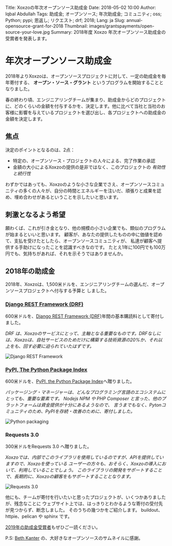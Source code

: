 Title: Xoxzoの年次オープンソース助成金
Date: 2018-05-02 10:00
Author: Iqbal Abdullah
Tags: 助成金; オープンソース; 年次助成金; コミュニティ; oss; Python; pypi; 恩返し; リクエスト; drf; 2018;
Lang: ja
Slug: annual-opensource-grant-for-2018
Thumbnail: images/grantspayments/open-source-your-love.jpg
Summary: 2018年度 Xoxzo 年次オープンソース助成金の受賞者を発表します。

# 年次オープンソース助成金

2018年よりXoxzoは、オープンソースプロジェクトに対して、一定の助成金を毎年寄付する、 **オープン・ソース・グラント** というプログラムを開始することとなりました。

春の終わり頃、エンジニアリングチームが集まり、助成金からどのプロジェクトに、どのくらいの金額を付与するかを、決定します。他に比べて当社と当社のお客様に影響を与えているプロジェクトを選び出し、各プロジェクトへの助成金の金額を決定します。

## 焦点

決定のポイントとなるのは、2点：

- 特定の、オープンソース・プロジェクトの人々による、完了作業の承認
- 金額の大小によるXoxzoの提供の是非ではなく、このプロジェクトの _有効性と続行性_

わずかではあっても、Xoxzoのような小さな企業でさえ、オープンソースコミュニティの多くの人々が、自分の時間とエネルギーを注いだ、頑張りと成果を認め、埋め合わせがあるということを示したいと思います。

## 刺激となるよう希望

願わくば、これが引き金となり、他の規模の小さい企業でも、類似のプログラムが始まるといいと思います。
顧客が、あなたの提供したものの中に価値を認めて、支払を受けたとしたら、オープンソースコミュニティが、
私達が顧客へ提供する手助けになったことを認識すべきなのです。
たとえ1年に100円でも100万円でも、気持ちがあれば、それを示そうではありませんか。

## 2018年の助成金

2018年、Xoxzoは、1,500米ドルを、エンジニアリングチームの選んだ、オープンソースプロジェクトへ付与する予算と
しました。

### [Django REST Framework (DRF)](https://fund.django-rest-framework.org/topics/funding/)

600米ドルを、[Django REST Framework (DRF)](https://fund.django-rest-framework.org/topics/funding/)年間の基本購読料として寄付しました。

*DRF は、Xoxzoのサービスにとって、主軸となる重要なものです。DRFなしには、Xoxzoは、自社サービスのためだけに構築する技術資源の20%か、それ以上をも、回す必要に迫られていたはずです。*

![Django REST Framework]({filename}/images/grantspayments/20180502-donation-for-rest.png)

### [PyPI, The Python Package Index](https://pypi.org/)

600米ドルを、[PyPI, the Python Package Index](https://pypi.org/)へ贈りました。

*パッケージング・マネージャーは、どんなプログラミング言語のエコシステムにとっても、重要な要素です。
Nodejs NPM や PHP Composer と言った、他のプラットフォームは資金提供が十分にあるようなので、
言うまでもなく、Pytonコミュニティのため、PyPIを存続・改善のために、寄付しました。*

![Python packaging]({filename}/images/grantspayments/20180502-donation-for-pypi.png)

### Requests 3.0

300米ドルをRequests 3.0 へ贈りました。

*Xoxzoでは、内部でこのライブラリを使用しているのですが、APIを提供していますので、Xoxzoを使っている
ユーザーの方々も、おそらく、Xoxzoの導入において、利用していることでしょう。
このライブラリの開発をサポートすることで、長期的に、Xoxzoの顧客をもサポートすることとなります。*

![Requests 3.0]({filename}/images/grantspayments/20180502-donation-for-requests.png)

他にも、チームが寄付を行いたいと思ったプロジェクトが、いくつかありましたが、残念なことに
ウェブサイト上では、はっきりとわかるような寄付の受付先が見つからず、断念しました。
そのうちの幾つかをご紹介します。
buildout、 httpie、pelican や sphinx です。

[2019年の助成金受賞者]({filename}/Community/annual-opensource-grant-2019-ja.md)もぜひご一読ください。

P.S: [Beth Kanter](https://www.flickr.com/photos/cambodia4kidsorg/2265381560/in/photolist-4sbF1L-ar78tZ-SNGH5k-ar79ug-7GLMMJ-7auyvr-ar9ZuW-ar7icH-7EbFm8-77iC2j-oZNUt1-YoqUGr-7auzAZ-77iLXu-ara183-4vbuEU-pKkoXm-77eCxx-2WUBnD-ar9VGm-7TT3jY-by7HPM-6ymtsa-7ayps3-77ePoH-874G8Z-4VguA1-6G4JuU-77eAQF-ar7dxc-EDyr4-77iKd5-8yZZmV-rDGuZy-77iLM5-bbBEV8-e3okg3-DLbcqc-77ezLa-69ykkm-7aysgQ-72ePxc-ar7dt4-XZTS3m-e6eDqU-bbBC66-bbBCjr-RYrLD2-e693vi-9ULwL) の、大好きなオープンソースのサムネイルに感謝。
